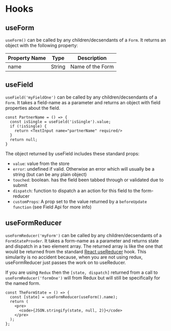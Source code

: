 # Hooks

## useForm
`useForm()` can be called by any children/decsendants of a `Form`. It returns an object with the following property: 

| Property Name   | Type     | Description                                                              |
|-----------------|----------|--------------------------------------------------------------------------|
| name            | String   | Name of the Form                                                        |


## useField
`useField('myFieldOne')` can be called by any children/decsendants of a `Form`. It takes a field-name as a parameter and returns an object with field properties about the field.
```
const PartnerName = () => {
  const isSingle = useField('isSingle').value;
  if (!isSingle) {
    return <TextInput name="partnerName" required/>
  }
  return null;
}
```
The  object returned by useField includes these standard props: 
* `value`: value from the store
* `error`: undefined if valid. Otherwise an error which will usually be a string (but can be any plain object)
* `touched`: boolean. has the field been tabbed through or validated due to submit 
* `dispatch`: function to dispatch a an action for this field to the form-reducer
* `customProps`: A prop set to the value returned by a `beforeUpdate function` (see Field Api for more info)


## useFormReducer
`useFormReducer('myForm')` can be called by any children/decsendants of a `FormStateProvder`. It takes a form-name as a parameter and returns state and dispatch in a two element array. The returned array is like the one that would be returned from the standard [React useReducer](https://reactjs.org/docs/hooks-reference.html#usereducer) hook. This simularity is no accident because, when you are not using redux, useFormReducer just passes the work on to useReducer.

If you are using `Redux` then the `[state, dispatch]` returned from a call to `useFormReducer('formOne')` will from Redux but will still be specifically for the named form.  
```
const TheFormState = () => {
  const [state] = useFormReducer(useForm().name);
  return (
    <pre>
      <code>{JSON.stringify(state, null, 2)}</code>
    </pre>
  );
};
```

